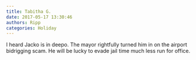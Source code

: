 ```yaml
---
title: Tabitha G.
date: 2017-05-17 13:30:46
authors: Ripp
categories: Holiday
---
```


 I heard Jacko is in deepo. The mayor rightfully turned him in on the airport bidrigging scam.
He will be lucky to evade jail time much less run for office.